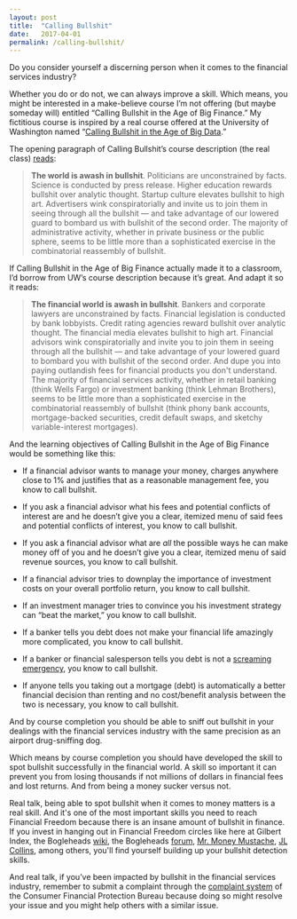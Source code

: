 ```yaml
---
layout: post
title:  "Calling Bullshit"
date:   2017-04-01
permalink: /calling-bullshit/
---
```


Do you consider yourself a discerning person when it comes to the financial services industry?

Whether you do or do not, we can always improve a skill. Which means, you might be interested in a make-believe course I’m not offering (but maybe someday will) entitled “Calling Bullshit in the Age of Big Finance.” My fictitious course is inspired by a real course offered at the University of Washington named “[Calling Bullshit in the Age of Big Data](http://callingbullshit.org/index.html).”  

The opening paragraph of Calling Bullshit’s course description (the real class) [reads](http://callingbullshit.org/index.html):

> **The world is awash in bullshit**. Politicians are unconstrained by facts. Science is conducted by press release. Higher education rewards bullshit over analytic thought. Startup culture elevates bullshit to high art. Advertisers wink conspiratorially and invite us to join them in seeing through all the bullshit — and take advantage of our lowered guard to bombard us with bullshit of the second order. The majority of administrative activity, whether in private business or the public sphere, seems to be little more than a sophisticated exercise in the combinatorial reassembly of bullshit.

If Calling Bullshit in the Age of Big Finance actually made it to a classroom, I’d borrow from UW’s course description because it’s great. And adapt it so it reads:

> **The financial world is awash in bullshit**. Bankers and corporate lawyers are unconstrained by facts. Financial legislation is conducted by bank lobbyists. Credit rating agencies reward bullshit over analytic thought. The financial media elevates bullshit to high art. Financial advisors wink conspiratorially and invite you to join them in seeing through all the bullshit — and take advantage of your lowered guard to bombard you with bullshit of the second order. And dupe you into paying outlandish fees for financial products you don't understand. The majority of financial services activity, whether in retail banking (think Wells Fargo) or investment banking (think Lehman Brothers), seems to be little more than a sophisticated exercise in the combinatorial reassembly of bullshit (think phony bank accounts, mortgage-backed securities, credit default swaps, and sketchy variable-interest mortgages).

And the learning objectives of Calling Bullshit in the Age of Big Finance would be something like this:

* If a financial advisor wants to manage your money, charges anywhere close to 1% and justifies that as a reasonable management fee, you know to call bullshit.

* If you ask a financial advisor what his fees and potential conflicts of interest are and he doesn’t give you a clear, itemized menu of said fees and potential conflicts of interest, you know to call bullshit.

* If you ask a financial advisor what are *all* the possible ways he can make money off of you and he doesn’t give you a clear, itemized menu of said revenue sources, you know to call bullshit.

* If a financial advisor tries to downplay the importance of investment costs on your overall portfolio return, you know to call bullshit.

* If an investment manager tries to convince you his investment strategy can “beat the market,” you know to call bullshit.

* If a banker tells you debt does not make your financial life amazingly more complicated, you know to call bullshit.

* If a banker or financial salesperson tells you debt is not a [screaming emergency](http://www.mrmoneymustache.com/2012/04/18/news-flash-your-debt-is-an-emergency/), you know to call bullshit.

* If anyone tells you taking out a mortgage (debt) is automatically a better financial decision than renting and no cost/benefit analysis between the two is necessary, you know to call bullshit.

And by course completion you should be able to sniff out bullshit in your dealings with the financial services industry with the same precision as an airport drug-sniffing dog.  

Which means by course completion you should have developed the skill to spot bullshit successfully in the financial world. A skill so important it can prevent you from losing thousands if not millions of dollars in financial fees and lost returns. And from being a money sucker versus not.

Real talk, being able to spot bullshit when it comes to money matters is a real skill. And it's one of the most important skills you need to reach Financial Freedom because there is an insane amount of bullshit in finance. If you invest in hanging out in Financial Freedom circles like here at Gilbert Index, the Bogleheads [wiki](https://www.bogleheads.org/wiki/Main_Page), the Bogleheads [forum](https://www.bogleheads.org/), [Mr. Money Mustache](http://www.mrmoneymustache.com/), [JL Collins](http://jlcollinsnh.com/), among others, you'll find yourself building up your bullshit detection skills.

And real talk, if you’ve been impacted by bullshit in the financial services industry, remember to submit a complaint through the [complaint system](https://www.consumerfinance.gov/complaint/) of the Consumer Financial Protection Bureau because doing so might resolve your issue and you might help others with a similar issue.
